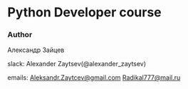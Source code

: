 # Python Developer course

### Author

Александр Зайцев

slack: Alexander Zaytsev(@alexander_zaytsev)

emails: <Aleksandr.Zaytcev@gmail.com>  <Radikal777@mail.ru>
